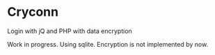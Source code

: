 # Cryconn
Login with jQ and PHP with data encryption

Work in progress.
Using sqlite.
Encryption is not implemented by now.
